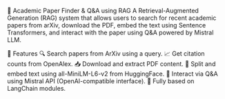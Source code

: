 📄 Academic Paper Finder & Q&A using RAG
A Retrieval-Augmented Generation (RAG) system that allows users to search for recent academic papers from arXiv, download the PDF, embed the text using Sentence Transformers, and interact with the paper using Q&A powered by Mistral LLM.

🚀 Features
🔍 Search papers from ArXiv using a query.
📈 Get citation counts from OpenAlex.
📥 Download and extract PDF content.
🧠 Split and embed text using all-MiniLM-L6-v2 from HuggingFace.
🤖 Interact via Q&A using Mistral API (OpenAI-compatible interface).
🧩 Fully based on LangChain modules.
